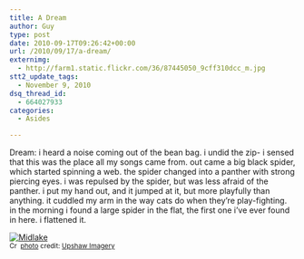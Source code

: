 ```yaml
---
title: A Dream
author: Guy
type: post
date: 2010-09-17T09:26:42+00:00
url: /2010/09/17/a-dream/
externimg:
  - http://farm1.static.flickr.com/36/87445050_9cff310dcc_m.jpg
stt2_update_tags:
  - November 9, 2010
dsq_thread_id:
  - 664027933
categories:
  - Asides

---
```

Dream: i heard a noise coming out of the bean bag. i undid the zip- i sensed that this was the place all my songs came from. out came a big black spider, which started spinning a web. the spider changed into a panther with strong piercing eyes. i was repulsed by the spider, but was less afraid of the panther. i put my hand out, and it jumped at it, but more playfully than anything. it cuddled my arm in the way cats do when they&#8217;re play-fighting. in the morning i found a large spider in the flat, the first one i&#8217;ve ever found in here. i flattened it.

<a href="https://www.flickr.com/photos/66275917@N00/87445050/" title="Midlake" target="_blank"><img src="http://farm1.static.flickr.com/36/87445050_9cff310dcc_m.jpg" alt="Midlake" border="0" /></a>  
<small><a href="http://creativecommons.org/licenses/by-sa/2.0/" title="Attribution-ShareAlike License" target="_blank"><img src="https://2018.guyjames.com/wp-content/plugins/photo-dropper/images/cc.png" alt="Creative Commons License" border="0" width="16" height="16" align="absmiddle" /></a> <a href="http://www.photodropper.com/photos/" target="_blank">photo</a> credit: <a href="https://www.flickr.com/photos/66275917@N00/87445050/" title="Upshaw Imagery" target="_blank">Upshaw Imagery</a></small>